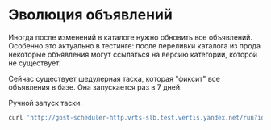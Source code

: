 # Эволюция объявлений

Иногда после изменений в каталоге нужно обновить все объявлений.
Особенно это актуально в тестинге: 
после переливки каталога из прода некоторые объявления могут ссылаться на версию категории, которой не существует.

Сейчас существует шедулерная таска, которая "фиксит" все объявления в базе.
Она запускается раз в 7 дней.

Ручной запуск таски:
```bash
curl 'http://gost-scheduler-http.vrts-slb.test.vertis.yandex.net/run?id=evolve_offers_task&only-active=false'
```